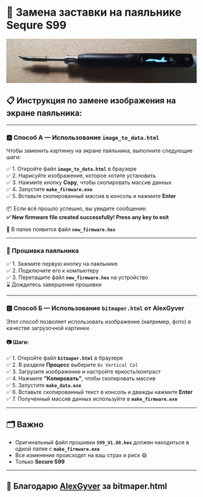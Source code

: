 # 🔧 Замена заставки на паяльнике Sequre S99

![Изображение паяльника](photo.jpg)

## 📋 Инструкция по замене изображения на экране паяльника:

---

### 🅰️ Способ А — Использование `image_to_data.html`

Чтобы заменить картинку на экране паяльника, выполните следующие шаги:

✅ 1. Откройте файл **`image_to_data.html`** в браузере  
✅ 2. Нарисуйте изображение, которое хотите установить  
✅ 3. Нажмите кнопку **Copy**, чтобы скопировать массив данных  
✅ 4. Запустите **`make_firmware.exe`**  
✅ 5. Вставьте скопированный массив в консоль и нажмите **Enter**

📦 Если всё прошло успешно, вы увидите сообщение:  
**✅ New firmware file created successfully! Press any key to exit**

📁 В папке появится файл **`new_firmware.hex`**

---

### 🔌 Прошивка паяльника

✅ 1. Зажмите первую кнопку на паяльнике  
✅ 2. Подключите его к компьютеру  
✅ 3. Перетащите файл **`new_firmware.hex`** на устройство  
⌛ Дождитесь завершения прошивки

---

### 🅱️ Способ Б — Использование `bitmaper.html` от AlexGyver

Этот способ позволяет использовать изображение (например, фото) в качестве загрузочной картинки.

#### 📷 Шаги:

✅ 1. Откройте файл **`bitmaper.html`** в браузере  
✅ 2. В разделе **Процесс** выберите `8x Vertical Col`  
✅ 3. Загрузите изображение и настройте яркость/контраст  
✅ 4. Нажмите **"Копировать"**, чтобы скопировать массив  
✅ 5. Запустите **`make_data.exe`**  
✅ 6. Вставьте скопированный текст в консоль и дважды нажмите **Enter**  
✅ 7. Полученный массив данных используйте в **`make_firmware.exe`**

---

## 🗂️ Важно

- Оригинальный файл прошивки **`S99_V1.08.hex`** должен находиться в одной папке с **`make_firmware.exe`**
- Все изменения происходят на ваш страх и риск 😄
- Только **Secure S99**

---

## 💬 Благодарю [AlexGyver](https://github.com/AlexGyver) за **bitmaper.html**
